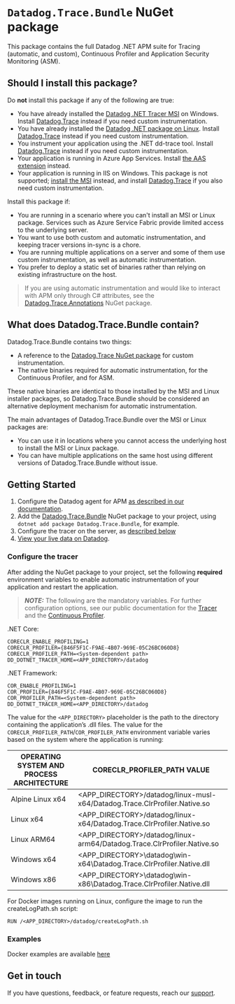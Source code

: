 # `Datadog.Trace.Bundle` NuGet package

This package contains the full Datadog .NET APM suite for Tracing (automatic, and custom), Continuous Profiler and Application Security Monitoring (ASM).

## Should I install this package?

Do **not** install this package if any of the following are true:

- You have already installed the [Datadog .NET Tracer MSI](https://docs.datadoghq.com/tracing/trace_collection/dd_libraries/dotnet-core/?tab=windows#install-the-tracer) on Windows. Install [Datadog.Trace](https://www.nuget.org/packages/Datadog.Trace) instead if you need custom instrumentation.
- You have already installed the [Datadog .NET package on Linux](https://docs.datadoghq.com/tracing/trace_collection/dd_libraries/dotnet-core/?tab=linux#install-the-tracer). Install [Datadog.Trace](https://www.nuget.org/packages/Datadog.Trace) instead if you need custom instrumentation.
- You instrument your application using the .NET dd-trace tool. Install [Datadog.Trace](https://www.nuget.org/packages/Datadog.Trace) instead if you need custom instrumentation.
- Your application is running in Azure App Services. Install [the AAS extension](https://docs.datadoghq.com/serverless/azure_app_services/?tab=net) instead.
- Your application is running in IIS on Windows. This package is not supported; [install the MSI](https://docs.datadoghq.com/tracing/trace_collection/dd_libraries/dotnet-core/?tab=windows#install-the-tracer) instead, and install [Datadog.Trace](https://www.nuget.org/packages/Datadog.Trace) if you also need custom instrumentation.

Install this package if:

- You are running in a scenario where you can't install an MSI or Linux package. Services such as Azure Service Fabric provide limited access to the underlying server.
- You want to use both custom and automatic instrumentation, and keeping tracer versions in-sync is a chore.
- You are running multiple applications on a server and some of them use custom instrumentation, as well as automatic instrumentation.
- You prefer to deploy a static set of binaries rather than relying on existing infrastructure on the host.

> If you are using automatic instrumentation and would like to interact with APM only through C# attributes, see the [Datadog.Trace.Annotations](https://www.nuget.org/packages/Datadog.Trace.Annotations/) NuGet package.

## What does Datadog.Trace.Bundle contain?

Datadog.Trace.Bundle contains two things:

- A reference to the [Datadog.Trace NuGet package](https://www.nuget.org/packages/Datadog.Trace) for custom instrumentation.
- The native binaries required for automatic instrumentation, for the Continuous Profiler, and for ASM.

These native binaries are identical to those installed by the MSI and Linux installer packages, so Datadog.Trace.Bundle should be considered an alternative deployment mechanism for automatic instrumentation. 

The main advantages of Datadog.Trace.Bundle over the MSI or Linux packages are:
- You can use it in locations where you cannot access the underlying host to install the MSI or Linux package.
- You can have multiple applications on the same host using different versions of Datadog.Trace.Bundle without issue.

## Getting Started

1. Configure the Datadog agent for APM [as described in our documentation](https://docs.datadoghq.com/tracing/setup_overview/setup/dotnet-core#configure-the-datadog-agent-for-apm).
2. Add the [Datadog.Trace.Bundle](https://www.nuget.org/packages/Datadog.Trace.Bundle) NuGet package to your project, using `dotnet add package Datadog.Trace.Bundle`, for example.
3. Configure the tracer on the server, as [described below](#configure-the-tracer)
4. [View your live data on Datadog](https://app.datadoghq.com/apm/traces).

### Configure the tracer

After adding the NuGet package to your project, set the following **required** environment variables to enable automatic instrumentation of your application and restart the application.

> **_NOTE:_** 
The following are the mandatory variables. For further configuration options, see our public documentation for the [Tracer](https://docs.datadoghq.com/tracing/trace_collection/library_config/dotnet-core/?tab=environmentvariables) and the [Continuous Profiler](https://docs.datadoghq.com/profiler/enabling/dotnet/?tab=linux#configuration).


.NET Core:

```
CORECLR_ENABLE_PROFILING=1
CORECLR_PROFILER={846F5F1C-F9AE-4B07-969E-05C26BC060D8}
CORECLR_PROFILER_PATH=<System-dependent path>
DD_DOTNET_TRACER_HOME=<APP_DIRECTORY>/datadog
```

.NET Framework:

```
COR_ENABLE_PROFILING=1
COR_PROFILER={846F5F1C-F9AE-4B07-969E-05C26BC060D8}
COR_PROFILER_PATH=<System-dependent path>
DD_DOTNET_TRACER_HOME=<APP_DIRECTORY>/datadog
```

The value for the `<APP_DIRECTORY>` placeholder is the path to the directory containing the application’s .dll files. The value for the `CORECLR_PROFILER_PATH`/`COR_PROFILER_PATH` environment variable varies based on the system where the application is running:

| OPERATING SYSTEM AND PROCESS ARCHITECTURE      | CORECLR_PROFILER_PATH VALUE |
| ----------- | ----------- |
| Alpine Linux x64      | <APP_DIRECTORY>/datadog/linux-musl-x64/Datadog.Trace.ClrProfiler.Native.so       |
| Linux x64   | <APP_DIRECTORY>/datadog/linux-x64/Datadog.Trace.ClrProfiler.Native.so        |
| Linux ARM64      | <APP_DIRECTORY>/datadog/linux-arm64/Datadog.Trace.ClrProfiler.Native.so       |
| Windows x64   | <APP_DIRECTORY>\datadog\win-x64\Datadog.Trace.ClrProfiler.Native.dll        |
| Windows x86      | <APP_DIRECTORY>\datadog\win-x86\Datadog.Trace.ClrProfiler.Native.dll       |

For Docker images running on Linux, configure the image to run the createLogPath.sh script:

```
RUN /<APP_DIRECTORY>/datadog/createLogPath.sh
```

### Examples

Docker examples are available [here](https://github.com/DataDog/dd-trace-dotnet/tree/master/tracer/samples/NugetDeployment)

## Get in touch

If you have questions, feedback, or feature requests, reach our [support](https://docs.datadoghq.com/help).

